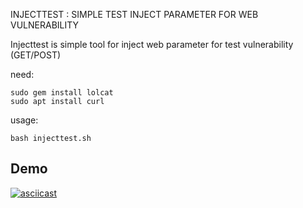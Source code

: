 INJECTTEST : SIMPLE TEST INJECT PARAMETER FOR WEB VULNERABILITY

Injecttest is simple tool for inject web parameter for test vulnerability (GET/POST)

need:<br>
```
sudo gem install lolcat
sudo apt install curl
```

usage:<br>
```
bash injecttest.sh
```
## Demo
[![asciicast](https://asciinema.org/a/254248.svg)](https://asciinema.org/a/254248)
